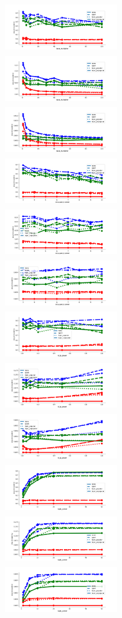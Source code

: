 
<p align="center"><img src="../imgs/cap50/base_multiplier.png" width="60%" /></p>
<p align="center"><img src="../imgs/cap400/base_multiplier.png" width="60%" /></p>
<p align="center"><img src="../imgs/cap15000/base_multiplier.png" width="60%" /></p>

<p align="center"><img src="../imgs/cap50/occupancy_power.png" width="60%" /></p>
<p align="center"><img src="../imgs/cap400/occupancy_power.png" width="60%" /></p>
<p align="center"><img src="../imgs/cap15000/occupancy_power.png" width="60%" /></p>

<p align="center"><img src="../imgs/cap50/id_ip_power.png" width="60%" /></p>
<p align="center"><img src="../imgs/cap400/id_ip_power.png" width="60%" /></p>
<p align="center"><img src="../imgs/cap15000/id_ip_power.png" width="60%" /></p>

<p align="center"><img src="../imgs/cap50/topic_power.png" width="60%" /></p>
<p align="center"><img src="../imgs/cap400/topic_power.png" width="60%" /></p>
<p align="center"><img src="../imgs/cap15000/topic_power.png" width="60%" /></p>
